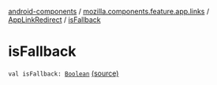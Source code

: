 [android-components](../../index.md) / [mozilla.components.feature.app.links](../index.md) / [AppLinkRedirect](index.md) / [isFallback](./is-fallback.md)

# isFallback

`val isFallback: `[`Boolean`](https://kotlinlang.org/api/latest/jvm/stdlib/kotlin/-boolean/index.html) [(source)](https://github.com/mozilla-mobile/android-components/blob/master/components/feature/app-links/src/main/java/mozilla/components/feature/app/links/AppLinkRedirect.kt#L15)